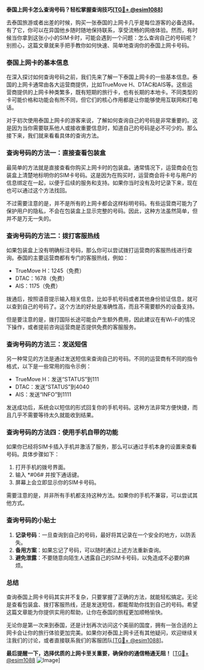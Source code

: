 **泰国上网卡怎么查询号码？轻松掌握查询技巧[[TG💪+ @esim1088](https://t.me/s/esim1088)]**

去泰国旅游或者出差的时候，购买一张泰国的上网卡几乎是每位游客的必备选择。有了它，你可以在异国他乡随时随地保持联系，享受流畅的网络体验。然而，有时候当你拿到这张小小的SIM卡时，可能会遇到一个问题：怎么查询自己的号码呢？别担心，这篇文章就来手把手教你如何快速、简单地查询你的泰国上网卡号码。

### 泰国上网卡的基本信息

在深入探讨如何查询号码之前，我们先来了解一下泰国上网卡的一些基本信息。泰国的上网卡通常由各大运营商提供，比如TrueMove H、DTAC和AIS等。这些运营商提供的上网卡种类繁多，既有短期的旅行卡，也有长期的本地卡。不同类型的卡可能价格和功能会有所不同，但它们的核心作用都是让你能够使用互联网和打电话。

对于初次使用泰国上网卡的游客来说，了解如何查询自己的号码是非常重要的。这是因为当你需要联系他人或接收重要信息时，知道自己的号码是必不可少的。那么接下来，我们就来看看具体的查询方法。

### 查询号码的方法一：直接查看包装盒

最简单的方法就是直接查看你购买上网卡时的包装盒。通常情况下，运营商会在包装盒上清楚地标明你的SIM卡号码。这是因为在购买时，运营商会将卡号与用户的信息绑定在一起，以便于后续的服务和支持。如果你当时没有及时记录下来，现在也可以通过这个方法找回。

不过需要注意的是，并不是所有的上网卡都会这样标明号码。有些运营商可能为了保护用户的隐私，不会在包装盒上显示完整的号码。因此，这种方法虽然简单，但并不是万无一失的。

### 查询号码的方法二：拨打客服热线

如果包装盒上没有明确标注号码，那么你可以尝试拨打运营商的客服热线进行查询。泰国的主要运营商都有专门的客服热线，例如：

- TrueMove H：1245（免费）
- DTAC：1678（免费）
- AIS：1175（免费）

拨通后，按照语音提示输入相关信息，比如手机号码或者其他身份验证信息，就可以查到自己的号码了。这个方法的好处是准确性高，而且不需要额外的设备支持。

但是要注意的是，拨打国际长途可能会产生额外费用，因此建议在有Wi-Fi的情况下操作，或者提前咨询运营商是否提供免费的客服服务。

### 查询号码的方法三：发送短信

另一种常见的方法是通过发送短信来查询自己的号码。不同的运营商有不同的指令格式，以下是一些常用的指令示例：

- TrueMove H：发送“STATUS”到111
- DTAC：发送“STATUS”到4040
- AIS：发送“INFO”到1111

发送成功后，系统会以短信的形式回复你的手机号码。这种方法非常方便快捷，而且几乎不需要等待太久就能收到结果。

### 查询号码的方法四：使用手机自带的功能

如果你已经将SIM卡插入手机并激活了服务，那么可以通过手机本身的设置来查看号码。具体步骤如下：

1. 打开手机的拨号界面。
2. 输入 *#06# 并按下通话键。
3. 屏幕上会立即显示你的SIM卡号码。

需要注意的是，并非所有手机都支持这种方法。如果你的手机不兼容，可以尝试其他方式。

### 查询号码的小贴士

1. **记录号码**：一旦查询到自己的号码，最好将其记录在一个安全的地方，以防丢失。
2. **备用方案**：如果忘记了号码，可以随时通过上述方法重新查询。
3. **避免泄露**：不要随意向陌生人透露自己的SIM卡号码，以免造成不必要的麻烦。

### 总结

查询泰国上网卡号码其实并不复杂，只要掌握了正确的方法，就能轻松搞定。无论是查看包装盒、拨打客服热线，还是发送短信，都能帮助你找到自己的号码。希望这篇文章能为你提供实用的帮助，让你在泰国的旅程更加顺畅愉快。

无论你是第一次来到泰国，还是计划再次访问这个美丽的国度，拥有一张合适的上网卡会让你的旅行体验更加完美。如果你对泰国上网卡还有其他疑问，欢迎继续关注我们的讨论，或者直接联系我们的客服团队[[TG💪+ @esim1088](https://t.me/s/esim1088)]。

**最后提醒一下，选择优质的上网卡至关重要，确保你的通信畅通无阻！** [[TG💪+ @esim1088](https://t.me/s/esim1088) ![Image](https://i.postimg.cc/4NQfJmqS/Snipaste-2025-05-13-00-14-12.png)]